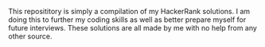 This reposititory is simply a compilation of my HackerRank solutions. I am doing this to further my coding skills as well as better prepare myself for
future interviews. These solutions are all made by me with no help from any other source. 
